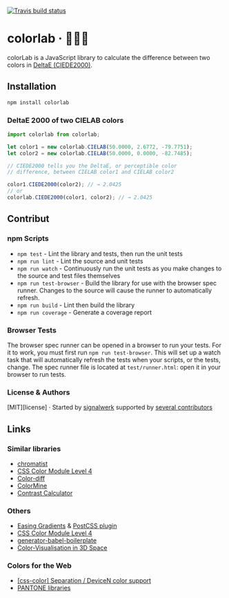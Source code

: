[![Travis build status](http://img.shields.io/travis/signalwerk/colorlab.svg?style=flat)](https://travis-ci.org/signalwerk/colorlab)

# colorlab · 🎨🧑‍🔬

colorLab is a JavaScript library to calculate the difference between two colors in [DeltaE (CIEDE2000)](https://en.wikipedia.org/wiki/Color_difference#CIEDE2000).

<!-- It also contains functions to do basic calculations (for example: RGB+RGB) for DeviceColors like CMYK or RGB. -->

## Installation

```sh
npm install colorlab
```

### DeltaE 2000 of two CIELAB colors

```js
import colorlab from colorlab;

let color1 = new colorlab.CIELAB(50.0000, 2.6772, -79.7751);
let color2 = new colorlab.CIELAB(50.0000, 0.0000, -82.7485);

// CIEDE2000 tells you the DeltaE, or perceptible color
// difference, between CIELAB color1 and CIELAB color2

color1.CIEDE2000(color2); // → 2.0425
// or
colorlab.CIEDE2000(color1, color2); // → 2.0425

```

## Contribut

### npm Scripts

- `npm test` - Lint the library and tests, then run the unit tests
- `npm run lint` - Lint the source and unit tests
- `npm run watch` - Continuously run the unit tests as you make changes to the source
  and test files themselves
- `npm run test-browser` - Build the library for use with the browser spec runner.
  Changes to the source will cause the runner to automatically refresh.
- `npm run build` - Lint then build the library
- `npm run coverage` - Generate a coverage report

### Browser Tests

The browser spec runner can be opened in a browser to run your tests. For it to work, you must first run `npm run test-browser`. This will set up a watch task that will automatically refresh the tests when your scripts, or the tests, change. The spec runner file is located at `test/runner.html`: open it in your browser to run tests.

### License & Authors

[MIT][license] · Started by [signalwerk](https://github.com/signalwerk) supported by [several contributors](https://github.com/signalwerk/colorlab/graphs/contributors)

## Links

### Similar libraries

- [chromatist](https://github.com/jrus/chromatist)
- [CSS Color Module Level 4](https://drafts.csswg.org/css-color/)
- [Color-diff](https://github.com/markusn/color-diff)
- [ColorMine](https://github.com/THEjoezack/ColorMine)
- [Contrast Calculator](http://leserlich.info/werkzeuge/kontrastrechner/index.php)

### Others

- [Easing Gradients](https://larsenwork.com/easing-gradients/) & [PostCSS plugin](https://github.com/larsenwork/postcss-easing-gradients)
- [CSS Color Module Level 4](https://drafts.csswg.org/css-color/)
- [generator-babel-boilerplate](https://github.com/babel/generator-babel-boilerplate)
- [Color-Visualisation in 3D Space](https://github.com/meodai/color-names/blob/master/README.md)


<!-- [![Test Coverage](https://codeclimate.com/github/signalwerk/colorlab/badges/coverage.svg)](https://codeclimate.com/github/signalwerk/colorlab) -->
<!-- [![Code Climate](https://codeclimate.com/github/signalwerk/colorlab/badges/gpa.svg)](https://codeclimate.com/github/signalwerk/colorlab) -->

### Colors for the Web

- [[css-color] Separation / DeviceN color support](https://github.com/w3c/csswg-drafts/issues/2023#issuecomment-610663255)
- [PANTONE libraries](https://www.efi.com/en-gb/marketing/fiery-servers-and-software/downloads/pantone-library/)
